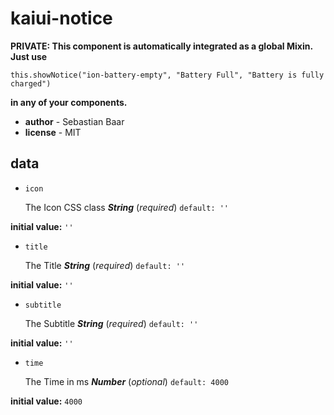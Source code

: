 # kaiui-notice 

**PRIVATE: This component is automatically integrated as a global Mixin. Just use**

`this.showNotice("ion-battery-empty", "Battery Full", "Battery is fully charged")`

**in any of your components.** 

- **author** - Sebastian Baar 
- **license** - MIT 

## data 

- `icon` 

  The Icon CSS class
  ***String*** (*required*)
  `default: ''` 

**initial value:** `''` 

- `title` 

  The Title
  ***String*** (*required*)
  `default: ''` 

**initial value:** `''` 

- `subtitle` 

  The Subtitle
  ***String*** (*required*)
  `default: ''` 

**initial value:** `''` 

- `time` 

  The Time in ms
  ***Number*** (*optional*)
  `default: 4000` 

**initial value:** `4000` 

